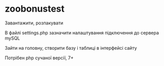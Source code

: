 # zoobonustest
Завантажити, розпакувати

В файлі settings.php зазначити налаштування підключення до сервера mySQL

Зайти на головну, створити базу і таблиці в інтерфейсі сайту

Потрібен php сучаної версії, 7+
